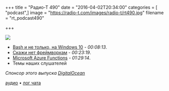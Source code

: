 +++
title = "Радио-Т 490"
date = "2016-04-02T20:34:00"
categories = [ "podcast",]
image = "https://radio-t.com/images/radio-t/rt490.jpg"
filename = "rt_podcast490"

+++

![](https://radio-t.com/images/radio-t/rt490.jpg)

- [Bash и не только, на Windows 10](http://www.zdnet.com/article/heres-how-microsoft-will-support-bash-on-windows-10/) - *00:08:13*.
- [Скажи нет фреймворкам](http://www.catonmat.net/blog/frameworks-dont-make-sense/) - *00:23:19*.
- [Microsoft Azure Functions](http://techcrunch.com/2016/03/31/microsoft-answers-aws-lambdas-event-triggered-serverless-apps-with-azure-functions/) - *01:29:14*.
- Темы наших слушателей

_Спонсор этого выпуска [DigitalOcean](https://www.digitalocean.com)_

[аудио](http://cdn.radio-t.com/rt_podcast490.mp3) • [лог чата](http://chat.radio-t.com/logs/radio-t-490.html)
<audio src="http://cdn.radio-t.com/rt_podcast490.mp3" preload="none"></audio>